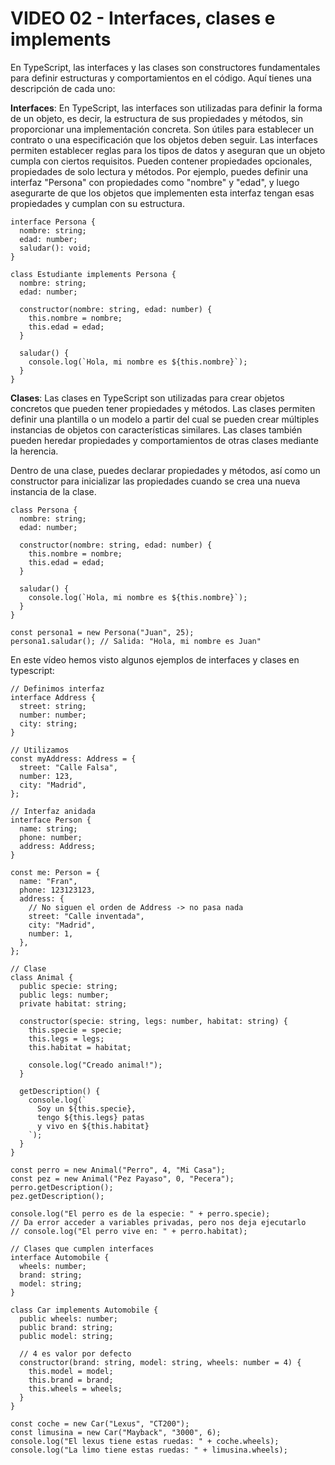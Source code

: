 # VIDEO 02 - Interfaces, clases e implements

En TypeScript, las interfaces y las clases son constructores fundamentales para definir estructuras y comportamientos en el código. Aquí tienes una descripción de cada uno:

**Interfaces**: En TypeScript, las interfaces son utilizadas para definir la forma de un objeto, es decir, la estructura de sus propiedades y métodos, sin proporcionar una implementación concreta. Son útiles para establecer un contrato o una especificación que los objetos deben seguir. Las interfaces permiten establecer reglas para los tipos de datos y aseguran que un objeto cumpla con ciertos requisitos. Pueden contener propiedades opcionales, propiedades de solo lectura y métodos. Por ejemplo, puedes definir una interfaz "Persona" con propiedades como "nombre" y "edad", y luego asegurarte de que los objetos que implementen esta interfaz tengan esas propiedades y cumplan con su estructura.

```tsx
interface Persona {
  nombre: string;
  edad: number;
  saludar(): void;
}

class Estudiante implements Persona {
  nombre: string;
  edad: number;

  constructor(nombre: string, edad: number) {
    this.nombre = nombre;
    this.edad = edad;
  }

  saludar() {
    console.log(`Hola, mi nombre es ${this.nombre}`);
  }
}
```

**Clases**: Las clases en TypeScript son utilizadas para crear objetos concretos que pueden tener propiedades y métodos. Las clases permiten definir una plantilla o un modelo a partir del cual se pueden crear múltiples instancias de objetos con características similares. Las clases también pueden heredar propiedades y comportamientos de otras clases mediante la herencia.

Dentro de una clase, puedes declarar propiedades y métodos, así como un constructor para inicializar las propiedades cuando se crea una nueva instancia de la clase.

```tsx
class Persona {
  nombre: string;
  edad: number;

  constructor(nombre: string, edad: number) {
    this.nombre = nombre;
    this.edad = edad;
  }

  saludar() {
    console.log(`Hola, mi nombre es ${this.nombre}`);
  }
}

const persona1 = new Persona("Juan", 25);
persona1.saludar(); // Salida: "Hola, mi nombre es Juan"
```

En este vídeo hemos visto algunos ejemplos de interfaces y clases en typescript:

```tsx
// Definimos interfaz
interface Address {
  street: string;
  number: number;
  city: string;
}

// Utilizamos
const myAddress: Address = {
  street: "Calle Falsa",
  number: 123,
  city: "Madrid",
};

// Interfaz anidada
interface Person {
  name: string;
  phone: number;
  address: Address;
}

const me: Person = {
  name: "Fran",
  phone: 123123123,
  address: {
    // No siguen el orden de Address -> no pasa nada
    street: "Calle inventada",
    city: "Madrid",
    number: 1,
  },
};

// Clase
class Animal {
  public specie: string;
  public legs: number;
  private habitat: string;

  constructor(specie: string, legs: number, habitat: string) {
    this.specie = specie;
    this.legs = legs;
    this.habitat = habitat;

    console.log("Creado animal!");
  }

  getDescription() {
    console.log(`
      Soy un ${this.specie},
      tengo ${this.legs} patas
      y vivo en ${this.habitat}
    `);
  }
}

const perro = new Animal("Perro", 4, "Mi Casa");
const pez = new Animal("Pez Payaso", 0, "Pecera");
perro.getDescription();
pez.getDescription();

console.log("El perro es de la especie: " + perro.specie);
// Da error acceder a variables privadas, pero nos deja ejecutarlo
// console.log("El perro vive en: " + perro.habitat);

// Clases que cumplen interfaces
interface Automobile {
  wheels: number;
  brand: string;
  model: string;
}

class Car implements Automobile {
  public wheels: number;
  public brand: string;
  public model: string;

  // 4 es valor por defecto
  constructor(brand: string, model: string, wheels: number = 4) {
    this.model = model;
    this.brand = brand;
    this.wheels = wheels;
  }
}

const coche = new Car("Lexus", "CT200");
const limusina = new Car("Mayback", "3000", 6);
console.log("El lexus tiene estas ruedas: " + coche.wheels);
console.log("La limo tiene estas ruedas: " + limusina.wheels);
```
